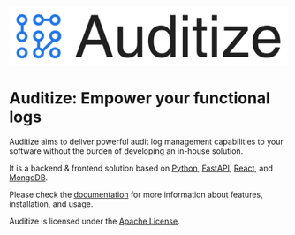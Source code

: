 ![Auditize](https://raw.githubusercontent.com/auditize/auditize/refs/heads/master/misc/logo.svg)

# Auditize: Empower your functional logs

Auditize aims to deliver powerful audit log management capabilities to your software without the burden of developing an in-house solution.

It is a backend & frontend solution based on [Python](https://www.python.org/), [FastAPI](https://fastapi.tiangolo.com/), [React](https://react.dev/), and [MongoDB](https://www.mongodb.com/).

Please check the [documentation](https://auditize.org) for more information about features, installation, and usage.

Auditize is licensed under the [Apache License](https://github.com/auditize/auditize/blob/master/LICENSE.txt).
